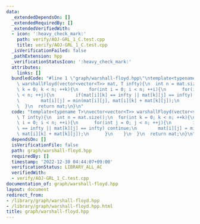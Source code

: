 ```yaml
---
data:
  _extendedDependsOn: []
  _extendedRequiredBy: []
  _extendedVerifiedWith:
  - icon: ':heavy_check_mark:'
    path: verify/AOJ-GRL_1_C.test.cpp
    title: verify/AOJ-GRL_1_C.test.cpp
  _isVerificationFailed: false
  _pathExtension: hpp
  _verificationStatusIcon: ':heavy_check_mark:'
  attributes:
    links: []
  bundledCode: "#line 1 \"graph/warshall-floyd.hpp\"\ntemplate<typename T>\nvector<vector<T>>\
    \ warshallFloyd(vector<vector<T>> mat, T infty){\n  int n = mat.size();\n  for(int\
    \ k = 0; k < n; ++k){\n    for(int i = 0; i < n; ++i){\n      for(int j = 0; j\
    \ < n; ++j){\n        if(mat[i][k] == infty || mat[k][j] == infty) continue;\n\
    \        mat[i][j] = min(mat[i][j], mat[i][k] + mat[k][j]);\n      }\n    }\n\
    \  }\n  return mat;\n}\n"
  code: "template<typename T>\nvector<vector<T>> warshallFloyd(vector<vector<T>> mat,\
    \ T infty){\n  int n = mat.size();\n  for(int k = 0; k < n; ++k){\n    for(int\
    \ i = 0; i < n; ++i){\n      for(int j = 0; j < n; ++j){\n        if(mat[i][k]\
    \ == infty || mat[k][j] == infty) continue;\n        mat[i][j] = min(mat[i][j],\
    \ mat[i][k] + mat[k][j]);\n      }\n    }\n  }\n  return mat;\n}\n"
  dependsOn: []
  isVerificationFile: false
  path: graph/warshall-floyd.hpp
  requiredBy: []
  timestamp: '2022-12-30 04:44:07+09:00'
  verificationStatus: LIBRARY_ALL_AC
  verifiedWith:
  - verify/AOJ-GRL_1_C.test.cpp
documentation_of: graph/warshall-floyd.hpp
layout: document
redirect_from:
- /library/graph/warshall-floyd.hpp
- /library/graph/warshall-floyd.hpp.html
title: graph/warshall-floyd.hpp
---
```

